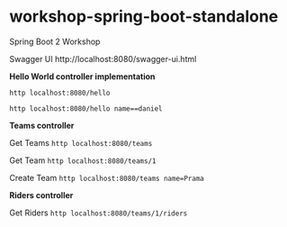 # workshop-spring-boot-standalone
Spring Boot 2 Workshop

Swagger UI
http://localhost:8080/swagger-ui.html

**Hello World controller implementation**

`http localhost:8080/hello`

`http localhost:8080/hello name==daniel`

**Teams controller**

Get Teams `http localhost:8080/teams`

Get Team `http localhost:8080/teams/1`

Create Team `http localhost:8080/teams name=Prama`

**Riders controller**

Get Riders `http localhost:8080/teams/1/riders`